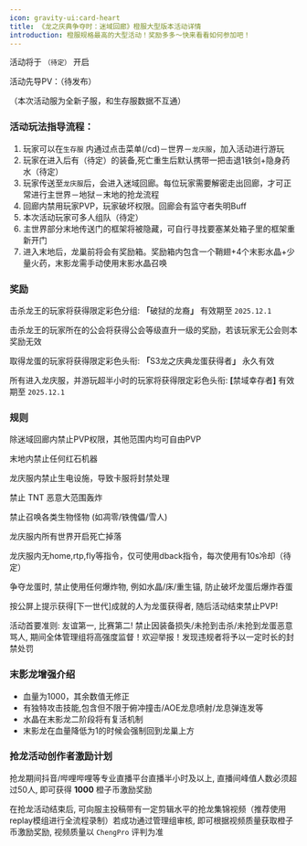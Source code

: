 ```yaml
---
icon: gravity-ui:card-heart
title: 《龙之庆典争夺时：迷域回廊》橙服大型版本活动详情
introduction: 橙服规格最高的大型活动！奖励多多～快来看看如何参加吧！
---
```


活动将于 `（待定）` 开启

活动先导PV：（待发布）

（本次活动服为全新子服，和生存服数据不互通）

### 活动玩法指导流程：

1. 玩家可以在`生存服` 内通过点击菜单(/cd)－世界－`龙庆服`，加入活动进行游玩
2. 玩家在进入后有（待定）的装备,死亡重生后默认携带一把击退1铁剑+隐身药水（待定）
3. 玩家传送至`龙庆服`后，会进入迷域回廊。每位玩家需要解密走出回廊，才可正常进行主世界－地狱－末地的抢龙流程
4. 回廊内禁用玩家PVP，玩家破坏权限。回廊会有监守者失明Buff
5. 本次活动玩家可多人组队（待定）
6. 主世界部分末地传送门的框架将被隐藏，可自行寻找要塞某处箱子里的框架重新开门
7. 进入末地后，龙巢前将会有奖励箱。奖励箱内包含一个鞘翅+4个末影水晶+少量火药，末影龙需手动使用末影水晶召唤

### 奖励

击杀龙王的玩家将获得限定彩色分组: **「**&#x7834;狱的龙&#x88D4;**」** 有效期至 `2025.12.1`

击杀龙王的玩家所在的公会将获得公会等级直升一级的奖励，若该玩家无公会则本奖励无效

取得龙蛋的玩家将获得限定彩色头衔: **「**&#x53;3龙之庆典龙蛋获得&#x8005;**」** 永久有效

所有进入龙庆服，并游玩超半小时的玩家将获得限定彩色头衔: **\[**&#x7981;域幸存&#x8005;**]** 有效期至 `2025.12.1`

### 规则

除迷域回廊内禁止PVP权限，其他范围内均可自由PVP

末地内禁止任何红石机器

龙庆服内禁止生电设施，导致卡服将封禁处理

禁止 TNT 恶意大范围轰炸

禁止召唤各类生物怪物 (如凋零/铁傀儡/雪人)

龙庆服内所有世界开启死亡掉落

龙庆服内无home,rtp,fly等指令，仅可使用dback指令，每次使用有10s冷却（待定）

争夺龙蛋时, 禁止使用任何爆炸物, 例如水晶/床/重生锚, 防止破坏龙蛋后爆炸吞蛋

按公屏上提示获得\[下一世代]成就的人为龙蛋获得者, 随后活动结束禁止PVP!

活动首要准则: 友谊第一, 比赛第二! 禁止因装备损失/未抢到击杀/未抢到龙蛋恶意骂人, 期间全体管理组将高强度监督！欢迎举报！发现违规者将予以一定时长的封禁处罚

### 末影龙增强介绍

- 血量为1000，其余数值无修正
- 有独特攻击技能,包含但不限于俯冲撞击/AOE龙息喷射/龙息弹连发等
- 水晶在末影龙二阶段将有复活机制
- 末影龙在血量降低为1的时候会强制回到龙巢上方

### 抢龙活动创作者激励计划

抢龙期间抖音/哔哩哔哩等专业直播平台直播半小时及以上, 直播间峰值人数必须超过50人, 即可获得 **1000** 橙子币激励奖励

在抢龙活动结束后, 可向服主投稿带有一定剪辑水平的抢龙集锦视频（推荐使用replay模组进行全流程录制）若成功通过管理组审核, 即可根据视频质量获取橙子币激励奖励, 视频质量以 `ChengPro` 评判为准
